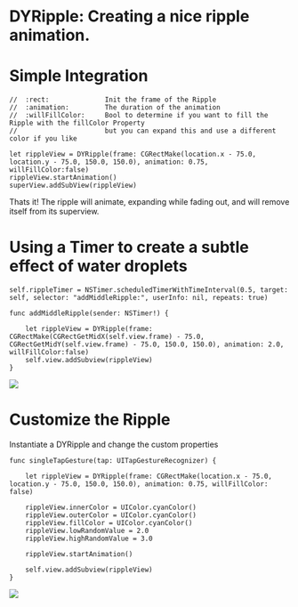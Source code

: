 # DYRipple: Creating a nice ripple animation.
# Simple Integration

    //  :rect:              Init the frame of the Ripple
    //  :animation:         The duration of the animation
    //  :willFillColor:     Bool to determine if you want to fill the Ripple with the fillColor Property 
    //                      but you can expand this and use a different color if you like
    
    let rippleView = DYRipple(frame: CGRectMake(location.x - 75.0, location.y - 75.0, 150.0, 150.0), animation: 0.75, willFillColor:false)
    rippleView.startAnimation()
    superView.addSubView(rippleView)

Thats it! The ripple will animate, expanding while fading out, and will remove itself from its superview.

# Using a Timer to create a subtle effect of water droplets

    self.rippleTimer = NSTimer.scheduledTimerWithTimeInterval(0.5, target: self, selector: "addMiddleRipple:", userInfo: nil, repeats: true)
    
    func addMiddleRipple(sender: NSTimer!) {
        
        let rippleView = DYRipple(frame: CGRectMake(CGRectGetMidX(self.view.frame) - 75.0, CGRectGetMidY(self.view.frame) - 75.0, 150.0, 150.0), animation: 2.0, willFillColor:false)
        self.view.addSubview(rippleView)
    }
    

![](https://raw.githubusercontent.com/dannyYassine/DYRipple/master/Ripple.gif)

# Customize the Ripple
Instantiate a DYRipple and change the custom properties

    func singleTapGesture(tap: UITapGestureRecognizer) {
    
        let rippleView = DYRipple(frame: CGRectMake(location.x - 75.0, location.y - 75.0, 150.0, 150.0), animation: 0.75, willFillColor: false)
        
        rippleView.innerColor = UIColor.cyanColor()
        rippleView.outerColor = UIColor.cyanColor()
        rippleView.fillColor = UIColor.cyanColor()
        rippleView.lowRandomValue = 2.0
        rippleView.highRandomValue = 3.0
        
        rippleView.startAnimation()
        
        self.view.addSubview(rippleView)
    }


![](https://raw.githubusercontent.com/dannyYassine/DYRipple/master/newCustomGif.gif)
